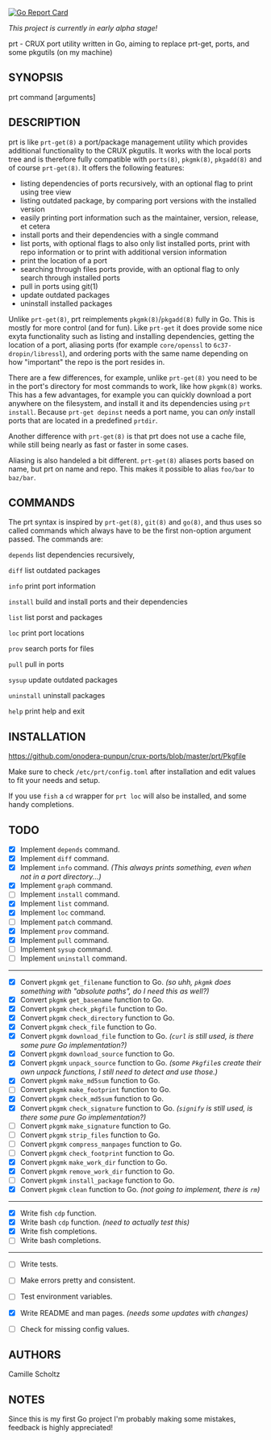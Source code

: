 [![Go Report Card](https://goreportcard.com/badge/github.com/onodera-punpun/prt)](https://goreportcard.com/report/github.com/onodera-punpun/prt)

*This project is currently in early alpha stage!*

prt - CRUX port utility written in Go, aiming to replace prt-get, ports, and some pkgutils (on my machine)


## SYNOPSIS

prt command [arguments]


## DESCRIPTION

prt is like `prt-get(8)` a port/package management utility which provides additional functionality to the CRUX pkgutils. It works with the local ports tree and is therefore fully compatible with `ports(8)`, `pkgmk(8)`, `pkgadd(8)` and of course `prt-get(8)`. It offers the following features:

* listing dependencies of ports recursively, with an optional flag to print using tree view
* listing outdated package, by comparing port versions with the installed version
* easily printing port information such as the maintainer, version, release, et cetera
* install ports and their dependencies with a single command
* list ports, with optional flags to also only list installed ports, print with repo information or to print with additional version information
* print the location of a port
* searching through files ports provide, with an optional flag to only search through installed ports
* pull in ports using git(1)
* update outdated packages
* uninstall installed packages

Unlike `prt-get(8)`, prt reimplements `pkgmk(8)`/`pkgadd(8)` fully in Go. This is mostly for more control (and for fun). Like `prt-get` it does provide some nice exyta functionality such as listing and installing dependencies, getting the location of a port, aliasing ports (for example `core/openssl` to `6c37-dropin/libressl`), and ordering ports with the same name depending on how "important" the repo is the port resides in.

There are a few differences, for example, unlike `prt-get(8)` you need to  be in the port's directory for most commands to work, like how `pkgmk(8)` works. This has a few advantages, for example you can quickly download a port
anywhere on the filesystem, and install it and its dependencies using `prt install`. Because `prt-get depinst` needs a port name, you can *only* install ports that are located in a predefined `prtdir`.

Another difference with `prt-get(8)` is that prt does not use a cache file, while still being nearly as fast or faster in some cases.

Aliasing is also handeled a bit different. `prt-get(8)` aliases ports based on name, but prt on name and repo. This makes it possible to alias `foo/bar` to `baz/bar`.


## COMMANDS

The prt syntax is inspired by `prt-get(8)`, `git(8)` and `go(8)`, and thus uses so called commands which always have to be the first non-option argument passed. The commands are:

`depends`   list dependencies recursively,

`diff`      list outdated packages

`info`      print port information

`install`   build and install ports and their dependencies

`list`      list porst and packages

`loc`       print port locations

`prov`      search ports for files

`pull`      pull in ports

`sysup`     update outdated packages

`uninstall` uninstall packages

`help`      print help and exit


## INSTALLATION

https://github.com/onodera-punpun/crux-ports/blob/master/prt/Pkgfile

Make sure to check `/etc/prt/config.toml` after installation and edit values to fit your needs and setup.

If you use `fish` a `cd` wrapper for `prt loc` will also be installed, and some handy completions.


## TODO

- [x] Implement `depends` command.
- [x] Implement `diff` command.
- [x] Implement `info` command. *(This always prints something, even when not in a port directory...)*
- [x] Implement `graph` command.
- [ ] Implement `install` command.
- [x] Implement `list` command.
- [x] Implement `loc` command.
- [ ] Implement `patch` command.
- [x] Implement `prov` command.
- [x] Implement `pull` command.
- [ ] Implement `sysup` command.
- [ ] Implement `uninstall` command.

---

- [x] Convert `pkgmk` `get_filename` function to Go. *(so uhh, `pkgmk` does something with "absolute paths", do I need this as well?)*
- [x] Convert `pkgmk` `get_basename` function to Go.
- [x] Convert `pkgmk` `check_pkgfile` function to Go.
- [x] Convert `pkgmk` `check_directory` function to Go.
- [x] Convert `pkgmk` `check_file` function to Go.
- [x] Convert `pkgmk` `download_file` function to Go. *(`curl` is still used, is there some pure Go implementation?)*
- [x] Convert `pkgmk` `download_source` function to Go.
- [x] Convert `pkgmk` `unpack_source` function to Go. *(some `Pkgfile`s create their own unpack functions, I still need to detect and use those.)*
- [x] Convert `pkgmk` `make_md5sum` function to Go.
- [ ] Convert `pkgmk` `make_footprint` function to Go.
- [x] Convert `pkgmk` `check_md5sum` function to Go.
- [x] Convert `pkgmk` `check_signature` function to Go. *(`signify` is still used, is there some pure Go implementation?)*
- [ ] Convert `pkgmk` `make_signature` function to Go.
- [ ] Convert `pkgmk` `strip_files` function to Go.
- [ ] Convert `pkgmk` `compress_manpages` function to Go.
- [ ] Convert `pkgmk` `check_footprint` function to Go.
- [x] Convert `pkgmk` `make_work_dir` function to Go.
- [x] Convert `pkgmk` `remove_work_dir` function to Go.
- [ ] Convert `pkgmk` `install_package` function to Go.
- [x] Convert `pkgmk` `clean` function to Go. *(not going to implement, there is `rm`)*

---

- [x] Write fish `cdp` function.
- [x] Write bash `cdp` function. *(need to actually test this)*
- [x] Write fish completions.
- [ ] Write bash completions.

---

- [ ] Write tests.
- [ ] Make errors pretty and consistent.
- [ ] Test environment variables.
- [x] Write README and man pages. *(needs some updates with changes)*
- [ ] Check for missing config values.


## AUTHORS

Camille Scholtz


## NOTES

Since this is my first Go project I'm probably making some mistakes, feedback is highly appreciated!
